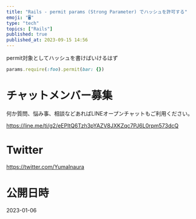 ```yaml
---
title: "Rails - permit params (Strong Parameter) でハッシュを許可する"
emoji: "🖥"
type: "tech"
topics: ["Rails"]
published: true
published_at: 2023-09-15 14:56
---
```


permit対象としてハッシュを書けばいけるはず

```rb
params.require(:foo).permit(bar: {})
```


# チャットメンバー募集


何か質問、悩み事、相談などあればLINEオープンチャットもご利用ください。

https://line.me/ti/g2/eEPltQ6Tzh3pYAZV8JXKZqc7PJ6L0rpm573dcQ


# Twitter

https://twitter.com/YumaInaura


# 公開日時

2023-01-06
